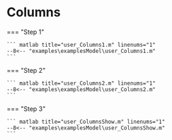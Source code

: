 # Columns

=== "Step 1"

    ``` matlab title="user_Columns1.m" linenums="1"
    --8<-- "examples\examplesModel\user_Columns1.m"
    ```

=== "Step 2"

    ``` matlab title="user_Columns2.m" linenums="1"
    --8<-- "examples\examplesModel\user_Columns2.m"
    ```

=== "Step 3"

    ``` matlab title="user_ColumnsShow.m" linenums="1"
    --8<-- "examples\examplesModel\user_ColumnsShow.m"
    ```

